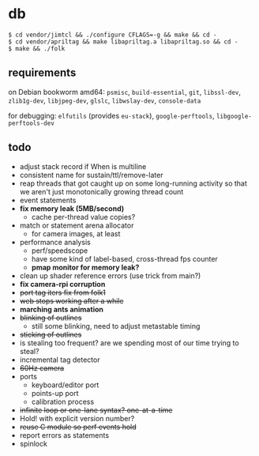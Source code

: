 # db

```
$ cd vendor/jimtcl && ./configure CFLAGS=-g && make && cd -
$ cd vendor/apriltag && make libapriltag.a libapriltag.so && cd -
$ make && ./folk
```

## requirements

on Debian bookworm amd64: `psmisc`, `build-essential`, `git`,
`libssl-dev`, `zlib1g-dev`, `libjpeg-dev`, `glslc`, `libwslay-dev`, `console-data`

for debugging: `elfutils` (provides `eu-stack`), `google-perftools`,
`libgoogle-perftools-dev`

## todo

- adjust stack record if When is multiline
- consistent name for sustain/ttl/remove-later
- reap threads that got caught up on some long-running activity so
  that we aren't just monotonically growing thread count
- event statements
- **fix memory leak (5MB/second)**
  - cache per-thread value copies?
- match or statement arena allocator
  - for camera images, at least
- performance analysis
  - perf/speedscope
  - have some kind of label-based, cross-thread fps counter
  - **pmap monitor for memory leak?**
- clean up shader reference errors (use trick from main?)
- **fix camera-rpi corruption**
- ~~port tag iters fix from folk1~~
- ~~web stops working after a while~~
- **marching ants animation**
- ~~blinking of outlines~~
  - still some blinking, need to adjust metastable timing
- ~~sticking of outlines~~
- is stealing too frequent? are we spending most of our time trying to
  steal?
- incremental tag detector
- ~~60Hz camera~~
- ports
  - keyboard/editor port
  - points-up port
  - calibration process
- ~~infinite loop or one-lane syntax? one-at-a-time~~
- Hold! with explicit version number?
- ~~reuse C module so perf events hold~~
- report errors as statements
- spinlock



